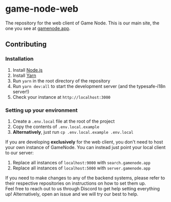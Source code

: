 # game-node-web
The repository for the web client of Game Node. This is our main site, the one you see at [gamenode.app](https://gamenode.app).


## Contributing
### Installation
1. Install [Node.js](https://nodejs.org/en/download/)
2. Install [Yarn](https://yarnpkg.com/en/docs/install)
3. Run `yarn` in the root directory of the repository
4. Run `yarn dev:all` to start the development server (and the typesafe-i18n server!)
5. Check your instance at `http://localhost:3000`

### Setting up your environment
1. Create a `.env.local` file at the root of the project
2. Copy the contents of `.env.local.example`
3. **Alternatively**, just run `cp .env.local.example .env.local`  

If you are developing **exclusively** for the web client, you don't need to host your own instance of GameNode. You can instead just point your local client to our server:
1. Replace all instances of `localhost:9000` with `search.gamenode.app`
2. Replace all instances of `localhost:5000` with `server.gamenode.app`

If you need to make changes to any of the backend systems, please refer to their respective repositories on instructions on how to set them up.   
Feel free to reach out to us through Discord to get help setting everything up! Alternatively, open an issue and we will try our best to help.  
